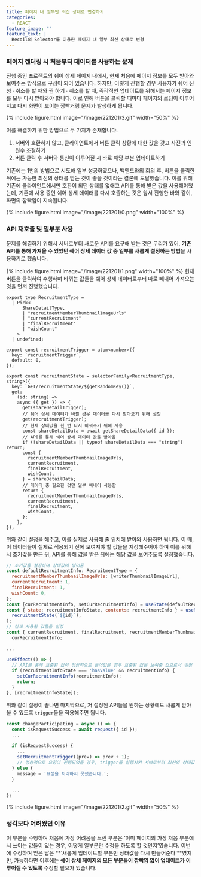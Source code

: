 ```yaml
---
title: 페이지 내 일부만 최신 상태로 변경하기
categories:
  - REACT
feature_image: ""
feature_text: |
  Recoil의 Selector를 이용한 페이지 내 일부 최신 상태로 변경
---
```


### 페이지 렌더링 시 처음부터 데이터를 사용하는 문제

진행 중인 프로젝트의 쉐어 상세 페이지 내에서, 현재 처음에 페이지 정보를 모두 받아와 보여주는 방식으로 구성이 되어 있습니다. 하지만, 이렇게 진행할 경우 사용자가 쉐어 신청 ∙ 취소를 할 때와 찜 하기 ∙ 취소를 할 때, 즉각적인 업데이트를 위해서는 페이지 정보를 모두 다시 받아와야 합니다. 이로 인해 버튼을 클릭할 때마다 페이지의 로딩이 이루어지고 다시 화면이 보이는 깜빡거림 문제가 발생하게 됩니다.

{% include figure.html image="/image/221201/3.gif" width="50%" %}

이를 해결하기 위한 방법으로 두 가지가 존재합니다.

1. 서버와 호환하지 않고, 클라이언트에서 버튼 클릭 상황에 대한 값을 갖고 사진과 인원수 조절하기
2. 버튼 클릭 후 서버와 통신이 이루어질 시 바로 해당 부분 업데이트하기

기존에는 1번의 방법으로 시도해 일부 성공하였으나, 백엔드와의 회의 후, 버튼을 클릭한 뒤에는 가능한 최신의 상태를 받는 것이 좋을 것이라는 결론에 도달했습니다. 이를 위해 기존에 클라이언트에서만 호환이 되던 상태를 없애고 API를 통해 받은 값을 사용해야했는데, 기존에 사용 중인 쉐어 상세 데이터를 다시 호출하는 것은 앞서 진행한 바와 같이, 화면의 깜빡임이 지속됩니다.

{% include figure.html image="/image/221201/0.png" width="100%" %}

### API 재호출 및 일부분 사용

문제를 해결하기 위해서 서버로부터 새로운 API를 요구해 받는 것은 무리가 있어, **기존 API를 통해 가져올 수 있었던 쉐어 상세 데이터 값 중 일부를 새롭게 설정하는 방법**을 사용하기로 했습니다.

{% include figure.html image="/image/221201/1.png" width="100%" %}
현재 버튼을 클릭하여 수행하며 바뀌는 값들을 쉐어 상세 데이터로부터 따로 빼내어 가져오는 것을 먼저 진행했습니다.

```tsx
export type RecruitmentType =
  | Pick<
      ShareDetailType,
      | "recruitmentMemberThumbnailImageUrls"
      | "currentRecruitment"
      | "finalRecruitment"
      | "wishCount"
    >
  | undefined;

export const recruitmentTrigger = atom<number>({
  key: `recruitmentTrigger`,
  default: 0,
});

export const recruitmentState = selectorFamily<RecruitmentType, string>({
  key: `GET/recruitmentState/${getRandomKey()}`,
  get:
    (id: string) =>
    async ({ get }) => {
      get(shareDetailTrigger);
      // 쉐어 상세 데이터가 바뀔 경우 데이터를 다시 받아오기 위해 설정
      get(recruitmentTrigger);
      // 현제 상태값을 한 번 다시 바꿔주기 위해 사용
      const shareDetailData = await getShareDetailData({ id });
      // API를 통해 쉐어 상세 데이터 값을 받아옴
      if (!shareDetailData || typeof shareDetailData === "string") return;
      const {
        recruitmentMemberThumbnailImageUrls,
        currentRecruitment,
        finalRecruitment,
        wishCount,
      } = shareDetailData;
      // 데이터 중 필요한 것만 일부 빼내어 사용함
      return {
        recruitmentMemberThumbnailImageUrls,
        currentRecruitment,
        finalRecruitment,
        wishCount,
      };
    },
});
```

위와 같이 설정을 해주고, 이를 실제로 사용해 줄 위치에 받아와 사용하면 됩니다. 이 때, 이 데이터들이 실제로 적용되기 전에 보여져야 할 값들을 지정해주어야 하며 이를 위해서 초기값을 만든 뒤, API를 통해 값을 받은 뒤에는 해당 값을 보여주도록 설정했습니다.

```jsx
// 초기값을 설정하여 상태값에 넣어줌
const defaultRecruitmentInfo: RecruitmentType = {
  recruitmentMemberThumbnailImageUrls: [writerThumbnailImageUrl],
  currentRecruitment: 1,
  finalRecruitment: 1,
  wishCount: 0,
};
const [curRecruitmentInfo, setCurRecruitmentInfo] = useState(defaultRecruitmentInfo);
const { state: recruitmentInfoState, contents: recruitmentInfo } = useRecoilValueLoadable(
  recruitmentState(`${id}`),
);
// 실제 사용될 값들을 설정
const { currentRecruitment, finalRecruitment, recruitmentMemberThumbnailImageUrls } =
  curRecruitmentInfo;

...

useEffect(() => {
  // API를 통해 호출된 값이 정상적으로 들어있을 경우 호출된 값을 보여줄 값으로서 설정
  if (recruitmentInfoState === 'hasValue' && recruitmentInfo) {
    setCurRecruitmentInfo(recruitmentInfo);
    return;
  }
}, [recruitmentInfoState]);
```

위와 같이 설정이 끝나면 마지막으로, 저 설정된 API들을 원하는 상황에도 새롭게 받아올 수 있도록 `trigger`들을 적용해주면 됩니다.

```jsx
const changeParticipating = async () => {
  const isRequestSuccess = await request({ id });
  ...

  if (isRequestSuccess) {
    ...
    setRecruitmentTrigger((prev) => prev + 1);
    // 정상적으로 요청이 진행되었을 경우, trigger를 실행시켜 서버로부터 최신의 상태값을 받아오도록 함
  } else {
    message = '요청을 처리하지 못했습니다.';
  }

  ...
};
```

{% include figure.html image="/image/221201/2.gif" width="50%" %}

### 생각보다 어려웠던 이유

이 부분을 수행하며 처음에 가장 어려움을 느낀 부분은 ‘이미 페이지의 가장 처음 부분에서 쓰이는 값들이 있는 경우, 어떻게 일부분만 수정을 하도록 할 것인지’였습니다. 이번에 수정하며 얻은 답은 **‘새롭게 업데이트할 부분만 상태값을 다시 만들어준다’**였지만, 가능하다면 이후에는 **쉐어 상세 페이지의 모든 부분들이 깜빡임 없이 업데이트가 이루어질 수 있도록** 수정할 필요가 있습니다.

